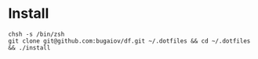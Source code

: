 # Install

    chsh -s /bin/zsh
    git clone git@github.com:bugaiov/df.git ~/.dotfiles && cd ~/.dotfiles && ./install
